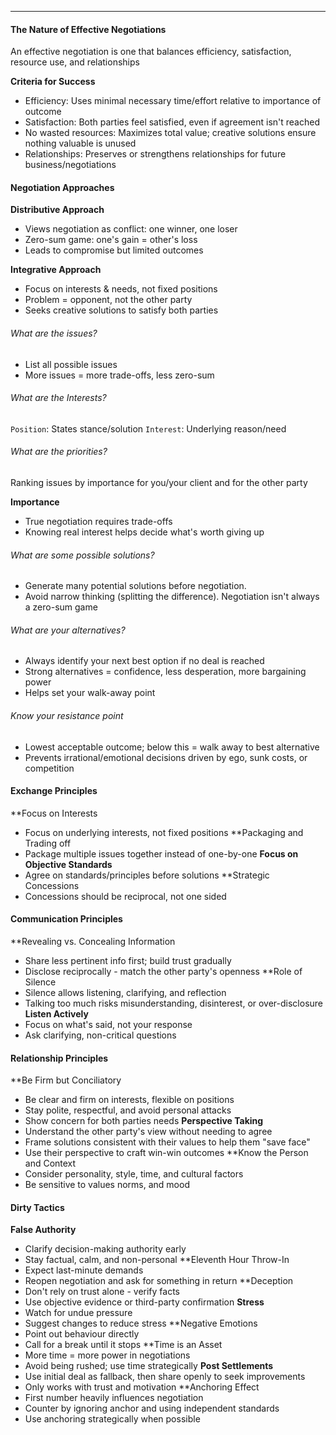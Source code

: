 ***
#### The Nature of Effective Negotiations
An effective negotiation is one that balances efficiency, satisfaction, resource use, and relationships

**Criteria for Success**
* Efficiency: Uses minimal necessary time/effort relative to importance of outcome
* Satisfaction: Both parties feel satisfied, even if agreement isn't reached
* No wasted resources: Maximizes total value; creative solutions ensure nothing valuable is unused
* Relationships: Preserves or strengthens relationships for future business/negotiations

#### Negotiation Approaches
**Distributive Approach**
* Views negotiation as conflict: one winner, one loser
* Zero-sum game: one's gain = other's loss
* Leads to compromise but limited outcomes

**Integrative Approach**
* Focus on interests & needs, not fixed positions
* Problem = opponent, not the other party
* Seeks creative solutions to satisfy both parties

###### What are the issues?
* List all possible issues
* More issues = more trade-offs, less zero-sum
###### What are the Interests?
`Position`: States stance/solution
`Interest`: Underlying reason/need
###### What are the priorities?
Ranking issues by importance for you/your client and for the other party

**Importance**
* True negotiation requires trade-offs
* Knowing real interest helps decide what's worth giving up

###### What are some possible solutions?
* Generate many potential solutions before negotiation.
* Avoid narrow thinking (splitting the difference). Negotiation isn't always a zero-sum game

###### What are your alternatives?
* Always identify your next best option if no deal is reached
* Strong alternatives = confidence, less desperation, more bargaining power
* Helps set your walk-away point

###### Know your resistance point
* Lowest acceptable outcome; below this = walk away to best alternative
* Prevents irrational/emotional decisions driven by ego, sunk costs, or competition

#### Exchange Principles
**Focus on Interests
* Focus on underlying interests, not fixed positions
**Packaging and Trading off
* Package multiple issues together instead of one-by-one
**Focus on Objective Standards**
* Agree on standards/principles before solutions
**Strategic Concessions
* Concessions should be reciprocal, not one sided

#### Communication Principles
**Revealing vs. Concealing Information
* Share less pertinent info first; build trust gradually
* Disclose reciprocally - match the other party's openness
**Role of Silence
* Silence allows listening, clarifying, and reflection
* Talking too much risks misunderstanding, disinterest, or over-disclosure
**Listen Actively**
* Focus on what's said, not your response
* Ask clarifying, non-critical questions

#### Relationship Principles
**Be Firm but Conciliatory
* Be clear and firm on interests, flexible on positions
* Stay polite, respectful, and avoid personal attacks
* Show concern for both parties needs
**Perspective Taking**
* Understand the other party's view without needing to agree
* Frame solutions consistent with their values to help them "save face"
* Use their perspective to craft win-win outcomes
**Know the Person and Context
* Consider personality, style, time, and cultural factors
* Be sensitive to values norms, and mood

#### Dirty Tactics
**False Authority**
* Clarify decision-making authority early
* Stay factual, calm, and non-personal
**Eleventh Hour Throw-In
* Expect last-minute demands
* Reopen negotiation and ask for something in return
**Deception
* Don't rely on trust alone - verify facts
* Use objective evidence or third-party confirmation
**Stress**
* Watch for undue pressure
* Suggest changes to reduce stress
**Negative Emotions
* Point out behaviour directly
* Call for a break until it stops
**Time is an Asset
* More time = more power in negotiations
* Avoid being rushed; use time strategically
**Post Settlements**
* Use initial deal as fallback, then share openly to seek improvements
* Only works with trust and motivation
**Anchoring Effect
* First number heavily influences negotiation
* Counter by ignoring anchor and using independent standards
* Use anchoring strategically when possible